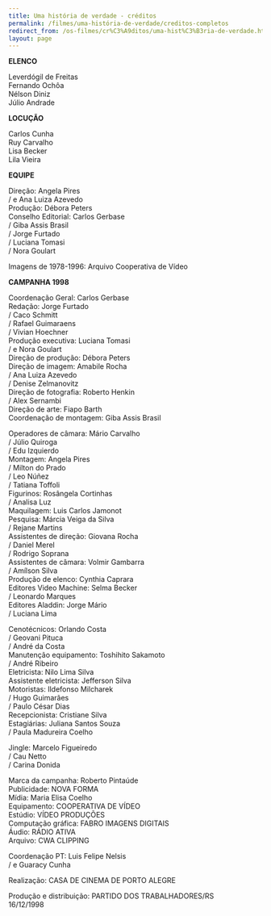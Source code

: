 ```yaml
---
title: Uma história de verdade - créditos
permalink: /filmes/uma-história-de-verdade/creditos-completos
redirect_from: /os-filmes/cr%C3%A9ditos/uma-hist%C3%B3ria-de-verdade.html
layout: page
---
```

**ELENCO**

Leverdógil de Freitas\
Fernando Ochôa\
Nélson Diniz\
Júlio Andrade

**LOCUÇÃO**

Carlos Cunha\
Ruy Carvalho\
Lisa Becker\
Lila Vieira

**EQUIPE**

Direção: Angela Pires\
/ e Ana Luiza Azevedo\
Produção: Débora Peters\
Conselho Editorial: Carlos Gerbase\
/ Giba Assis Brasil\
/ Jorge Furtado\
/ Luciana Tomasi\
/ Nora Goulart

Imagens de 1978-1996: Arquivo Cooperativa de Vídeo

**CAMPANHA 1998**

Coordenação Geral: Carlos Gerbase\
Redação: Jorge Furtado\
/ Caco Schmitt\
/ Rafael Guimaraens\
/ Vivian Hoechner\
Produção executiva: Luciana Tomasi\
/ e Nora Goulart\
Direção de produção: Débora Peters\
Direção de imagem: Amabile Rocha\
/ Ana Luiza Azevedo\
/ Denise Zelmanovitz\
Direção de fotografia: Roberto Henkin\
/ Alex Sernambi\
Direção de arte: Fiapo Barth\
Coordenação de montagem: Giba Assis Brasil

Operadores de câmara: Mário Carvalho\
/ Júlio Quiroga\
/ Edu Izquierdo\
Montagem: Angela Pires\
/ Milton do Prado\
/ Leo Núñez\
/ Tatiana Toffoli\
Figurinos: Rosângela Cortinhas\
/ Analisa Luz\
Maquilagem: Luis Carlos Jamonot\
Pesquisa: Márcia Veiga da Silva\
/ Rejane Martins\
Assistentes de direção: Giovana Rocha\
/ Daniel Merel\
/ Rodrigo Soprana\
Assistentes de câmara: Volmir Gambarra\
/ Amílson Silva\
Produção de elenco: Cynthia Caprara\
Editores Video Machine: Selma Becker\
/ Leonardo Marques\
Editores Aladdin: Jorge Mário\
/ Luciana Lima

Cenotécnicos: Orlando Costa\
/ Geovani Pituca\
/ André da Costa\
Manutenção equipamento: Toshihito Sakamoto\
/ André Ribeiro\
Eletricista: Nilo Lima Silva\
Assistente eletricista: Jefferson Silva\
Motoristas: Ildefonso Milcharek\
/ Hugo Guimarães\
/ Paulo César Dias\
Recepcionista: Cristiane Silva\
Estagiárias: Juliana Santos Souza\
/ Paula Madureira Coelho

Jingle: Marcelo Figueiredo\
/ Cau Netto\
/ Carina Donida

Marca da campanha: Roberto Pintaúde\
Publicidade: NOVA FORMA\
Mídia: Maria Elisa Coelho\
Equipamento: COOPERATIVA DE VÍDEO\
Estúdio: VÍDEO PRODUÇÕES\
Computação gráfica: FABRO IMAGENS DIGITAIS\
Áudio: RÁDIO ATIVA\
Arquivo: CWA CLIPPING

Coordenação PT: Luis Felipe Nelsis\
/ e Guaracy Cunha

Realização: CASA DE CINEMA DE PORTO ALEGRE

Produção e distribuição: PARTIDO DOS TRABALHADORES/RS\
16/12/1998